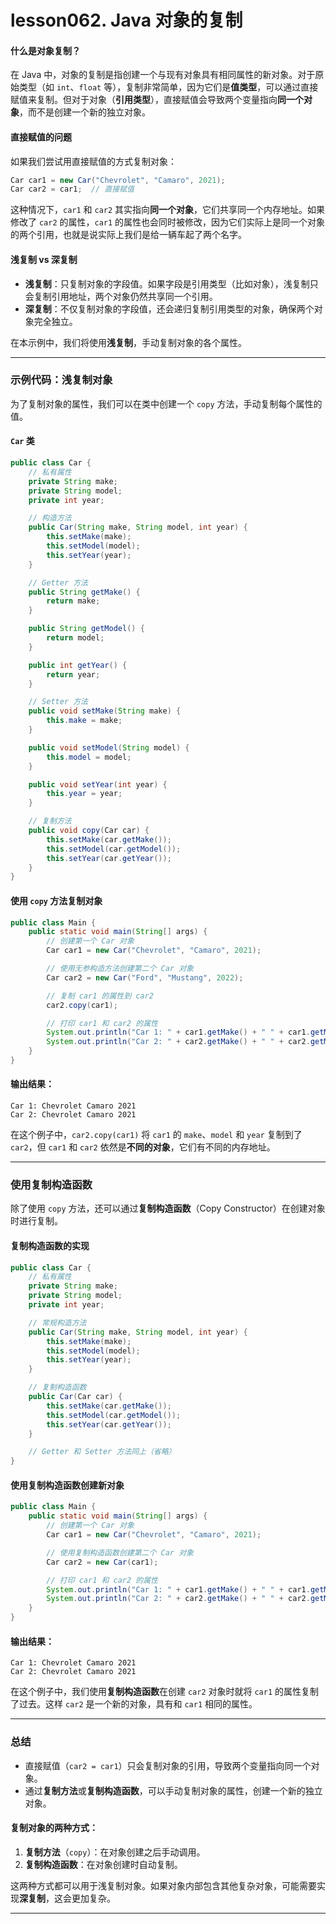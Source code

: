 # lesson062. Java 对象的复制

#### 什么是对象复制？

在 Java 中，对象的复制是指创建一个与现有对象具有相同属性的新对象。对于原始类型（如 `int`、`float` 等），复制非常简单，因为它们是**值类型**，可以通过直接赋值来复制。但对于对象（**引用类型**），直接赋值会导致两个变量指向**同一个对象**，而不是创建一个新的独立对象。

#### 直接赋值的问题

如果我们尝试用直接赋值的方式复制对象：

```java
Car car1 = new Car("Chevrolet", "Camaro", 2021);
Car car2 = car1;  // 直接赋值
```

这种情况下，`car1` 和 `car2` 其实指向**同一个对象**，它们共享同一个内存地址。如果修改了 `car2` 的属性，`car1` 的属性也会同时被修改，因为它们实际上是同一个对象的两个引用，也就是说实际上我们是给一辆车起了两个名字。

#### 浅复制 vs 深复制

- **浅复制**：只复制对象的字段值。如果字段是引用类型（比如对象），浅复制只会复制引用地址，两个对象仍然共享同一个引用。
- **深复制**：不仅复制对象的字段值，还会递归复制引用类型的对象，确保两个对象完全独立。

在本示例中，我们将使用**浅复制**，手动复制对象的各个属性。

------

### 示例代码：浅复制对象

为了复制对象的属性，我们可以在类中创建一个 `copy` 方法，手动复制每个属性的值。

#### `Car` 类

```java
public class Car {
    // 私有属性
    private String make;
    private String model;
    private int year;

    // 构造方法
    public Car(String make, String model, int year) {
        this.setMake(make);
        this.setModel(model);
        this.setYear(year);
    }

    // Getter 方法
    public String getMake() {
        return make;
    }

    public String getModel() {
        return model;
    }

    public int getYear() {
        return year;
    }

    // Setter 方法
    public void setMake(String make) {
        this.make = make;
    }

    public void setModel(String model) {
        this.model = model;
    }

    public void setYear(int year) {
        this.year = year;
    }

    // 复制方法
    public void copy(Car car) {
        this.setMake(car.getMake());
        this.setModel(car.getModel());
        this.setYear(car.getYear());
    }
}
```

#### 使用 `copy` 方法复制对象

```java
public class Main {
    public static void main(String[] args) {
        // 创建第一个 Car 对象
        Car car1 = new Car("Chevrolet", "Camaro", 2021);

        // 使用无参构造方法创建第二个 Car 对象
        Car car2 = new Car("Ford", "Mustang", 2022);

        // 复制 car1 的属性到 car2
        car2.copy(car1);

        // 打印 car1 和 car2 的属性
        System.out.println("Car 1: " + car1.getMake() + " " + car1.getModel() + " " + car1.getYear());
        System.out.println("Car 2: " + car2.getMake() + " " + car2.getModel() + " " + car2.getYear());
    }
}
```

#### 输出结果：

```plain
Car 1: Chevrolet Camaro 2021
Car 2: Chevrolet Camaro 2021
```

在这个例子中，`car2.copy(car1)` 将 `car1` 的 `make`、`model` 和 `year` 复制到了 `car2`，但 `car1` 和 `car2` 依然是**不同的对象**，它们有不同的内存地址。

------

### 使用复制构造函数

除了使用 `copy` 方法，还可以通过**复制构造函数**（Copy Constructor）在创建对象时进行复制。

#### 复制构造函数的实现

```java
public class Car {
    // 私有属性
    private String make;
    private String model;
    private int year;

    // 常规构造方法
    public Car(String make, String model, int year) {
        this.setMake(make);
        this.setModel(model);
        this.setYear(year);
    }

    // 复制构造函数
    public Car(Car car) {
        this.setMake(car.getMake());
        this.setModel(car.getModel());
        this.setYear(car.getYear());
    }

    // Getter 和 Setter 方法同上（省略）
}
```

#### 使用复制构造函数创建新对象

```java
public class Main {
    public static void main(String[] args) {
        // 创建第一个 Car 对象
        Car car1 = new Car("Chevrolet", "Camaro", 2021);

        // 使用复制构造函数创建第二个 Car 对象
        Car car2 = new Car(car1);

        // 打印 car1 和 car2 的属性
        System.out.println("Car 1: " + car1.getMake() + " " + car1.getModel() + " " + car1.getYear());
        System.out.println("Car 2: " + car2.getMake() + " " + car2.getModel() + " " + car2.getYear());
    }
}
```

#### 输出结果：

```plain
Car 1: Chevrolet Camaro 2021
Car 2: Chevrolet Camaro 2021
```

在这个例子中，我们使用**复制构造函数**在创建 `car2` 对象时就将 `car1` 的属性复制了过去。这样 `car2` 是一个新的对象，具有和 `car1` 相同的属性。

------

### 总结

- 直接赋值（`car2 = car1`）只会复制对象的引用，导致两个变量指向同一个对象。
- 通过**复制方法**或**复制构造函数**，可以手动复制对象的属性，创建一个新的独立对象。

#### 复制对象的两种方式：

1. **复制方法**（`copy`）：在对象创建之后手动调用。
2. **复制构造函数**：在对象创建时自动复制。

这两种方式都可以用于浅复制对象。如果对象内部包含其他复杂对象，可能需要实现**深复制**，这会更加复杂。

------